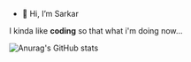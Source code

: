 - 👋 Hi, I’m Sarkar

I kinda like **coding** so that what i'm doing now...


![Anurag's GitHub stats](https://github-readme-stats.vercel.app/api?username=SarkarKurdish&count_private=true&show_icons=true&theme=radical)

